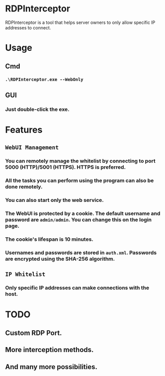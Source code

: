 # RDPInterceptor

RDPInterceptor is a tool that helps server owners to only allow specific IP addresses to connect.

# Usage

## Cmd

### `.\RDPInterceptor.exe --WebOnly`

## GUI

### Just double-click the exe.

# Features

## `WebUI Management`

### You can remotely manage the whitelist by connecting to port 5000 (HTTP)/5001 (HTTPS). HTTPS is preferred.

### All the tasks you can perform using the program can also be done remotely.

### You can also start only the web service.

### The WebUI is protected by a cookie. The default username and password are `admin/admin`. You can change this on the login page.

### The cookie's lifespan is 10 minutes.

### Usernames and passwords are stored in `auth.xml`. Passwords are encrypted using the SHA-256 algorithm.

## `IP Whitelist`

### Only specific IP addresses can make connections with the host.

# TODO

## Custom RDP Port.

## More interception methods.

## And many more possibilities.
